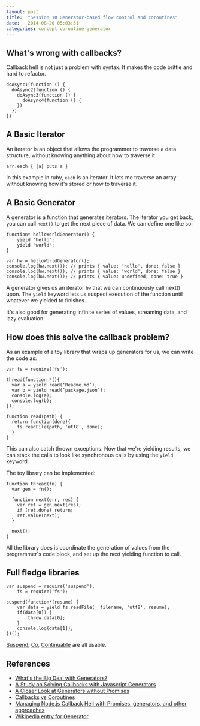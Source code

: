 ```yaml
---
layout: post
title:  "Session 10 Generator-based flow control and coroutines"
date:   2014-08-20 05:03:51
categories: concept coroutine generator
---
```


## What's wrong with callbacks?

Callback hell is not just a problem with syntax. It makes the code brittle and hard
to refactor.

    doAsync1(function () {
      doAsync2(function () {
        doAsync3(function () {
          doAsync4(function () {
        })
      })
    })

## A Basic Iterator

An iterator is an object that allows the programmer to traverse a data structure,
without knowing anything about how to traverse it.

    arr.each { |a| puts a }

In this example in ruby, `each` is an iterator. It lets me traverse an array without
knowing how it's stored or how to traverse it.

## A Basic Generator

A generator is a function that generates iterators. The iterator you get back, you can
call `next()` to get the next piece of data. We can define one like so:

    function* helloWorldGenerator() {
        yield 'hello';
        yield 'world';
    }

    var hw = helloWorldGenerator();
    console.log(hw.next()); // prints { value: 'hello', done: false }
    console.log(hw.next()); // prints { value: 'world', done: false }
    console.log(hw.next()); // prints { value: undefined, done: true }

A generator gives us an iterator `hw` that we can continuously call next() upon. The
`yield` keyword lets us suspect execution of the function until whatever we yielded
to finishes.

It's also good for generating infinite series of values, streaming data, and 
lazy evaluation.

## How does this solve the callback problem?

As an example of a toy library that wraps up generators for us, we can write the
code as:

    var fs = require('fs');

    thread(function *(){
      var a = yield read(‘Readme.md’);
      var b = yield read(‘package.json’);
      console.log(a);
      console.log(b);
    });

    function read(path) {
      return function(done){
        fs.readFile(path, ‘utf8', done);
      }
    }

This can also catch thrown exceptions. Now that we're yielding results, we can stack
the calls to look like synchronous calls by using the `yield` keyword.

The toy library can be implemented:

    function thread(fn) {
      var gen = fn();

      function next(err, res) {
        var ret = gen.next(res);
        if (ret.done) return;
        ret.value(next);
      }
      
      next();
    }

All the library does is coordinate the generation of values from the programmer's
code block, and set up the next yielding function to call.

## Full fledge libraries

    var suspend = require('suspend'),
        fs = require('fs');

    suspend(function*(resume) {
        var data = yield fs.readFile(__filename, 'utf8', resume);
        if(data[0]) {
            throw data[0];
        }
        console.log(data[1]);
    })();

[Suspend](https://github.com/jmar777/suspend), [Co](https://github.com/visionmedia/co),
[Continuable](https://github.com/Raynos/continuable) are all usable.

## References

- [What's the Big Deal with Generators?](http://devsmash.com/blog/whats-the-big-deal-with-generators)
- [A Study on Solving Callbacks with Javascript Generators](http://jlongster.com/A-Study-on-Solving-Callbacks-with-JavaScript-Generators)
- [A Closer Look at Generators without Promises](http://jlongster.com/A-Closer-Look-at-Generators-Without-Promises)
- [Callbacks vs Coroutines](https://medium.com/code-adventures/callbacks-vs-coroutines-174f1fe66127)
- [Managing Node.js Callback Hell with Promises, generators, and other approaches](http://strongloop.com/strongblog/node-js-callback-hell-promises-generators/)
- [Wikipedia entry for Generator](https://en.wikipedia.org/wiki/Coroutine#Comparison_with_generators)
